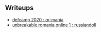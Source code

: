 ## Writeups

- [defcamp 2020 : qr-mania](/writeups/defcamp2020-qr-mania.md)
- [unbreakable romania online 1 : russiandoll](/writeups/unbreakableromaniaonline1-russiandoll.md)
